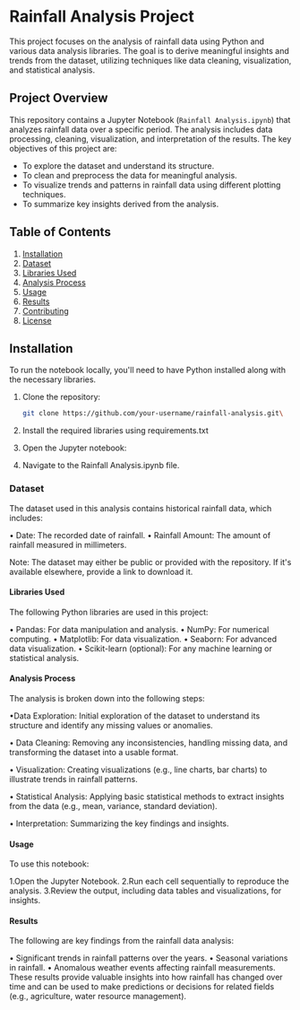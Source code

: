 # Rainfall Analysis Project

This project focuses on the analysis of rainfall data using Python and various data analysis libraries. The goal is to derive meaningful insights and trends from the dataset, utilizing techniques like data cleaning, visualization, and statistical analysis.

## Project Overview

This repository contains a Jupyter Notebook (`Rainfall Analysis.ipynb`) that analyzes rainfall data over a specific period. The analysis includes data processing, cleaning, visualization, and interpretation of the results. The key objectives of this project are:
- To explore the dataset and understand its structure.
- To clean and preprocess the data for meaningful analysis.
- To visualize trends and patterns in rainfall data using different plotting techniques.
- To summarize key insights derived from the analysis.

## Table of Contents
1. [Installation](#installation)
2. [Dataset](#dataset)
3. [Libraries Used](#libraries-used)
4. [Analysis Process](#analysis-process)
5. [Usage](#usage)
6. [Results](#results)
7. [Contributing](#contributing)
8. [License](#license)

## Installation

To run the notebook locally, you'll need to have Python installed along with the necessary libraries. 

1. Clone the repository:
   ```bash
   git clone https://github.com/your-username/rainfall-analysis.git\

2. Install the required libraries using requirements.txt 


3. Open the Jupyter notebook:


4. Navigate to the Rainfall Analysis.ipynb file.

### Dataset
The dataset used in this analysis contains historical rainfall data, which includes:

•	Date: The recorded date of rainfall.
• Rainfall Amount: The amount of rainfall measured in millimeters.

Note: The dataset may either be public or provided with the repository. If it's available elsewhere, provide a link to download it.

#### Libraries Used
The following Python libraries are used in this project:

• Pandas: For data manipulation and analysis.
• NumPy: For numerical computing.
• Matplotlib: For data visualization.
• Seaborn: For advanced data visualization.
• Scikit-learn (optional): For any machine learning or statistical analysis.
#### Analysis Process
The analysis is broken down into the following steps:

•Data Exploration: Initial exploration of the dataset to understand its structure and identify any missing values or anomalies.

• Data Cleaning: Removing any inconsistencies, handling missing data, and transforming the dataset into a usable format.

• Visualization: Creating visualizations (e.g., line charts, bar charts) to illustrate trends in rainfall patterns.

• Statistical Analysis: Applying basic statistical methods to extract insights from the data (e.g., mean, variance, standard deviation).

• Interpretation: Summarizing the key findings and insights.
 #### Usage
To use this notebook:

1.Open the Jupyter Notebook.
2.Run each cell sequentially to reproduce the analysis.
3.Review the output, including data tables and visualizations, for insights.

#### Results

The following are key findings from the rainfall data analysis:

• Significant trends in rainfall patterns over the years.
• Seasonal variations in rainfall.
• Anomalous weather events affecting rainfall measurements.
These results provide valuable insights into how rainfall has changed over time and can be used to make predictions or decisions for related fields (e.g., agriculture, water resource management).


